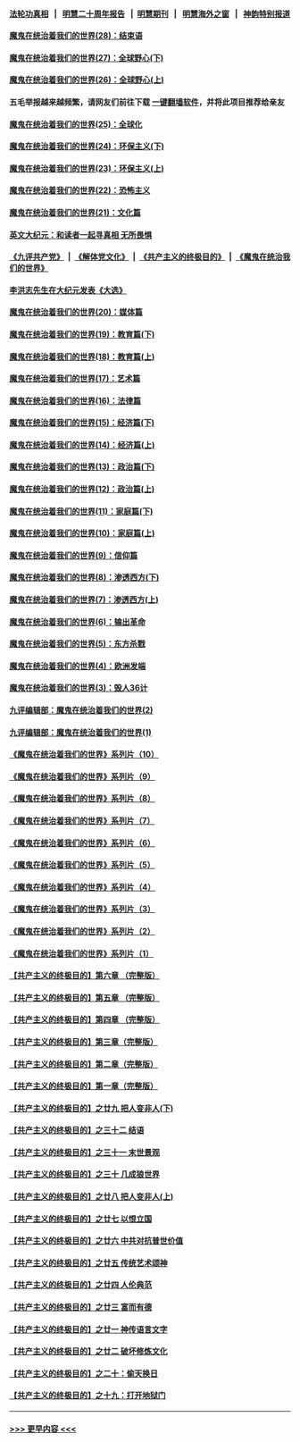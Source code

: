 #### [法轮功真相](https://github.com/gfw-breaker/truth/blob/master/README.md?t=0) &nbsp;&nbsp;|&nbsp;&nbsp; [明慧二十周年报告](https://github.com/gfw-breaker/mh-reports/blob/master/README.md?t=0) &nbsp;&nbsp;|&nbsp;&nbsp;[明慧期刊](https://github.com/gfw-breaker/mh-qikan) &nbsp;&nbsp;|&nbsp;&nbsp; [明慧海外之窗](https://github.com/gfw-breaker/mh-news/blob/master/README.md?t=0) &nbsp;&nbsp;|&nbsp;&nbsp; [神韵特别报道](https://github.com/gfw-breaker/mh-news/blob/master/shenyun.md?t=0)
#### [魔鬼在统治着我们的世界(28)：结束语](../pages/nsc422/n10936246.md?t=07201801) 
#### [魔鬼在统治着我们的世界(27)：全球野心(下)](../pages/nsc422/n10928319.md?t=07201801) 
#### [魔鬼在统治着我们的世界(26)：全球野心(上)](../pages/nsc422/n10900318.md?t=07201801) 
#### 五毛举报越来越频繁，请网友们前往下载 [一键翻墙软件](https://github.com/gfw-breaker/ssr-accounts)，并将此项目推荐给亲友
#### [魔鬼在统治着我们的世界(25)：全球化](../pages/nsc422/n10788205.md?t=07201801) 
#### [魔鬼在统治着我们的世界(24)：环保主义(下)](../pages/nsc422/n10695307.md?t=07201801) 
#### [魔鬼在统治着我们的世界(23)：环保主义(上)](../pages/nsc422/n10688613.md?t=07201801) 
#### [魔鬼在统治着我们的世界(22)：恐怖主义](../pages/nsc422/n10614727.md?t=07201801) 
#### [魔鬼在统治着我们的世界(21)：文化篇](../pages/nsc422/n10597706.md?t=07201801) 
#### [英文大纪元：和读者一起寻真相 无所畏惧](../pages/nsc422/n12542027.md?t=07201801) 
#### [《九评共产党》](https://github.com/begood0513/9ping.md/blob/master/README.md) &nbsp;|&nbsp; [《解体党文化》](../../../../jtdwh.md/blob/master/README.md)  &nbsp;|&nbsp; [《共产主义的终极目的》](../../../../gczydzjmd.md/blob/master/README.md) &nbsp;|&nbsp; [《魔鬼在统治我们的世界》](../../../../mgztzwmdsj.md/blob/master/README.md) 
#### [李洪志先生在大纪元发表《大选》](../pages/nsc422/n12534746.md?t=07201801) 
#### [魔鬼在统治着我们的世界(20)：媒体篇](../pages/nsc422/n10586579.md?t=07201801) 
#### [魔鬼在统治着我们的世界(19)：教育篇(下)](../pages/nsc422/n10564808.md?t=07201801) 
#### [魔鬼在统治着我们的世界(18)：教育篇(上)](../pages/nsc422/n10526970.md?t=07201801) 
#### [魔鬼在统治着我们的世界(17)：艺术篇](../pages/nsc422/n10499093.md?t=07201801) 
#### [魔鬼在统治着我们的世界(16)：法律篇](../pages/nsc422/n10485969.md?t=07201801) 
#### [魔鬼在统治着我们的世界(15)：经济篇(下)](../pages/nsc422/n10469975.md?t=07201801) 
#### [魔鬼在统治着我们的世界(14)：经济篇(上)](../pages/nsc422/n10457370.md?t=07201801) 
#### [魔鬼在统治着我们的世界(13)：政治篇(下)](../pages/nsc422/n10448270.md?t=07201801) 
#### [魔鬼在统治着我们的世界(12)：政治篇(上)](../pages/nsc422/n10444576.md?t=07201801) 
#### [魔鬼在统治着我们的世界(11)：家庭篇(下)](../pages/nsc422/n10440961.md?t=07201801) 
#### [魔鬼在统治着我们的世界(10)：家庭篇(上)](../pages/nsc422/n10435448.md?t=07201801) 
#### [魔鬼在统治着我们的世界(9)：信仰篇](../pages/nsc422/n10432159.md?t=07201801) 
#### [魔鬼在统治着我们的世界(8)：渗透西方(下)](../pages/nsc422/n10429603.md?t=07201801) 
#### [魔鬼在统治着我们的世界(7)：渗透西方(上)](../pages/nsc422/n10426013.md?t=07201801) 
#### [魔鬼在统治着我们的世界(6)：输出革命](../pages/nsc422/n10421536.md?t=07201801) 
#### [魔鬼在统治着我们的世界(5)：东方杀戮](../pages/nsc422/n10417707.md?t=07201801) 
#### [魔鬼在统治着我们的世界(4)：欧洲发端](../pages/nsc422/n10414890.md?t=07201801) 
#### [魔鬼在统治着我们的世界(3)：毁人36计](../pages/nsc422/n10411583.md?t=07201801) 
#### [九评编辑部：魔鬼在统治着我们的世界(2)](../pages/nsc422/n10410036.md?t=07201801) 
#### [九评编辑部：魔鬼在统治着我们的世界(1)](../pages/nsc422/n10406825.md?t=07201801) 
#### [《魔鬼在统治着我们的世界》系列片（10）](../pages/nsc422/n12292670.md?t=07201801) 
#### [《魔鬼在统治着我们的世界》系列片（9）](../pages/nsc422/n12290859.md?t=07201801) 
#### [《魔鬼在统治着我们的世界》系列片（8）](../pages/nsc422/n12287445.md?t=07201801) 
#### [《魔鬼在统治着我们的世界》系列片（7）](../pages/nsc422/n12283425.md?t=07201801) 
#### [《魔鬼在统治着我们的世界》系列片（6）](../pages/nsc422/n12282314.md?t=07201801) 
#### [《魔鬼在统治着我们的世界》系列片（5）](../pages/nsc422/n12281419.md?t=07201801) 
#### [《魔鬼在统治着我们的世界》系列片（4）](../pages/nsc422/n12274024.md?t=07201801) 
#### [《魔鬼在统治着我们的世界》系列片（3）](../pages/nsc422/n12271322.md?t=07201801) 
#### [《魔鬼在统治着我们的世界》系列片（2）](../pages/nsc422/n12269049.md?t=07201801) 
#### [《魔鬼在统治着我们的世界》系列片（1）](../pages/nsc422/n12267575.md?t=07201801) 
#### [【共产主义的终极目的】第六章 （完整版）](../pages/nsc422/n11428913.md?t=07201801) 
#### [【共产主义的终极目的】第五章 （完整版）](../pages/nsc422/n11428912.md?t=07201801) 
#### [【共产主义的终极目的】第四章 （完整版）](../pages/nsc422/n11428907.md?t=07201801) 
#### [【共产主义的终极目的】第三章（完整版）](../pages/nsc422/n11428848.md?t=07201801) 
#### [【共产主义的终极目的】第二章（完整版）](../pages/nsc422/n11428831.md?t=07201801) 
#### [【共产主义的终极目的】第一章（完整版）](../pages/nsc422/n11417651.md?t=07201801) 
#### [【共产主义的终极目的】之廿九 把人变非人(下)](../pages/nsc422/n11344140.md?t=07201801) 
#### [【共产主义的终极目的】之三十二 结语](../pages/nsc422/n11360535.md?t=07201801) 
#### [【共产主义的终极目的】之三十一 末世景观](../pages/nsc422/n11351129.md?t=07201801) 
#### [【共产主义的终极目的】之三十 几成狼世界](../pages/nsc422/n11348280.md?t=07201801) 
#### [【共产主义的终极目的】之廿八 把人变非人(上)](../pages/nsc422/n11340492.md?t=07201801) 
#### [【共产主义的终极目的】之廿七 以恨立国](../pages/nsc422/n11336944.md?t=07201801) 
#### [【共产主义的终极目的】之廿六 中共对抗普世价值](../pages/nsc422/n11324785.md?t=07201801) 
#### [【共产主义的终极目的】之廿五 传统艺术颂神](../pages/nsc422/n11296396.md?t=07201801) 
#### [【共产主义的终极目的】之廿四 人伦典范](../pages/nsc422/n11296397.md?t=07201801) 
#### [【共产主义的终极目的】之廿三 富而有德](../pages/nsc422/n11283598.md?t=07201801) 
#### [【共产主义的终极目的】之廿一 神传语言文字](../pages/nsc422/n11263265.md?t=07201801) 
#### [【共产主义的终极目的】之廿二 破坏修炼文化](../pages/nsc422/n11245728.md?t=07201801) 
#### [【共产主义的终极目的】之二十：偷天换日](../pages/nsc422/n11238846.md?t=07201801) 
#### [【共产主义的终极目的】之十九：打开地狱门](../pages/nsc422/n11206376.md?t=07201801) 

----
#### [ >>> 更早内容 <<< ](../indexes/nsc422-earlier.md)
